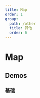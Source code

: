 ```yaml
---
title: Map
order: 1
group:
  path: /other
  title: 其他
  order: 6
---
```


# Map

## Demos

### 基础

<code src="./map" />

<API src="../../../src/components/Map/index.tsx"></API>
